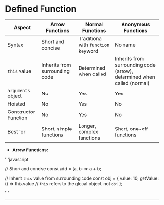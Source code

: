 # Defined Function 


| Aspect                | Arrow Functions                         | Normal Functions                        | Anonymous Functions                   |
|-----------------------|-----------------------------------------|-----------------------------------------|---------------------------------------|
| Syntax                | Short and concise                       | Traditional with `function` keyword     | No name                               |
| `this` value          | Inherits from surrounding code           | Determined when called                  | Inherits from surrounding code (arrow), determined when called (normal) |
| `arguments` object    | No                                   | Yes                                   | Yes                                   |
| Hoisted               | No                                      | Yes                                     | No                                    |
| Constructor Function  | No                                      | Yes                                     | No                                    |
| Best for              | Short, simple functions                 | Longer, complex functions               | Short, one-off functions              |


- **Arrow Functions:**

'''javascript

// Short and concise
const add = (a, b) => a + b;

// Inherit `this` value from surrounding code
const obj = {
  value: 10,
  getValue: () => this.value // `this` refers to the global object, not `obj`
};

'''

--------